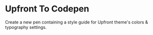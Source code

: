 # Upfront To Codepen

Create a new pen containing a style guide for Upfront theme's colors & typography settings.
